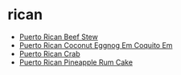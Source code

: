 # rican

 * [Puerto Rican Beef Stew](index/p/puerto-rican-beef-stew-1305.json)
 * [Puerto Rican Coconut Eggnog Em Coquito Em](index/p/puerto-rican-coconut-eggnog-em-coquito-em-51203620.json)
 * [Puerto Rican Crab](index/p/puerto-rican-crab-234781.json)
 * [Puerto Rican Pineapple Rum Cake](index/p/puerto-rican-pineapple-rum-cake-51126900.json)
